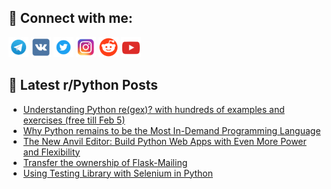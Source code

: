 ## 🔎 Connect with me:
[<img src="https://github.com/bullbesh/bullbesh/blob/main/images/Telegram.png" width="32" height="32" />](https://t.me/bullbesh)
[<img src="https://github.com/bullbesh/bullbesh/blob/main/images/VK.png" width="32" height="32" />](https://vk.com/bullbesh)
[<img src="https://github.com/bullbesh/bullbesh/blob/main/images/Twitter.png" width="32" height="32" />](https://twitter.com/bullbesh1)
[<img src="https://github.com/bullbesh/bullbesh/blob/main/images/Instagram.png" width="32" height="32" />](https://www.instagram.com/bullbesh)
[<img src="https://github.com/bullbesh/bullbesh/blob/main/images/Reddit.png" width="32" height="32" />](https://www.reddit.com/user/bullbesh)
[<img src="https://github.com/bullbesh/bullbesh/blob/main/images/YouTube.png" width="32" height="32" />](https://www.youtube.com/channel/UCtfjRs6uzgq5mfm8S06WTcg)

## 📕 Latest r/Python Posts
<!-- BLOG-POST-LIST:START -->
- [Understanding Python re&lpar;gex&rpar;? with hundreds of examples and exercises &lpar;free till Feb 5&rpar;](https://www.reddit.com/r/Python/comments/10pwmaw/understanding_python_regex_with_hundreds_of/)
- [Why Python remains to be the Most In-Demand Programming Language](https://www.reddit.com/r/Python/comments/10pwlc1/why_python_remains_to_be_the_most_indemand/)
- [The New Anvil Editor: Build Python Web Apps with Even More Power and Flexibility](https://www.reddit.com/r/Python/comments/10pw01v/the_new_anvil_editor_build_python_web_apps_with/)
- [Transfer the ownership of Flask-Mailing](https://www.reddit.com/r/Python/comments/10pvwlu/transfer_the_ownership_of_flaskmailing/)
- [Using Testing Library with Selenium in Python](https://www.reddit.com/r/Python/comments/10psk29/using_testing_library_with_selenium_in_python/)
<!-- BLOG-POST-LIST:END -->
